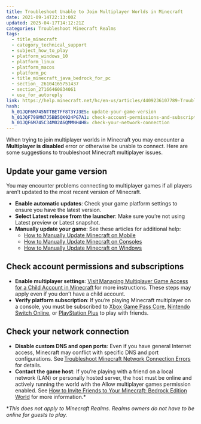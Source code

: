 ```yaml
---
title: Troubleshoot Unable to Join Multiplayer Worlds in Minecraft
date: 2021-09-14T22:13:00Z
updated: 2025-04-17T14:12:21Z
categories: Troubleshoot Minecraft Realms
tags:
  - title_minecraft
  - category_technical_support
  - subject_how_to_play
  - platform_windows_10
  - platform_linux
  - platform_macos
  - platform_pc
  - title_minecraft_java_bedrock_for_pc
  - section_ 26104165751437
  - section_27166460834061
  - use_for_autoreply
link: https://help.minecraft.net/hc/en-us/articles/4409236107789-Troubleshoot-Unable-to-Join-Multiplayer-Worlds-in-Minecraft
hash:
  h_01JQF6M745NTTBETFF8T3YJ3ES: update-your-game-version
  h_01JQF799MN7J5BB5QK924PG7A1: check-account-permissions-and-subscriptions
  h_01JQF6M745C34M02A6QMMNH4H8: check-your-network-connection
---
```


When trying to join multiplayer worlds in Minecraft you may encounter a **Multiplayer is disabled** error or otherwise be unable to connect. Here are some suggestions to troubleshoot Minecraft multiplayer issues.

## Update your game version

You may encounter problems connecting to multiplayer games if all players aren’t updated to the most recent version of Minecraft.

- **Enable automatic updates**: Check your game platform settings to ensure you have the latest version.
- **Select Latest release from the launcher**: Make sure you’re not using Latest preview or Latest snapshot.
- **Manually update your game**: See these articles for additional help:
  - [How to Manually Update Minecraft on Mobile](../Download-Install/How-to-Manually-Update-Minecraft-on-Mobile.md)
  - [How to Manually Update Minecraft on Consoles](../Download-Install/How-to-Manually-Update-Minecraft-on-Consoles.md)
  - [How to Manually Update Minecraft on Windows](../Download-Install/How-to-Manually-Update-Minecraft-on-Windows.md)

## Check account permissions and subscriptions

- **Enable multiplayer settings**: [Visit Managing Multiplayer Game Access for a Child Account in Minecraft](../Account-Settings/Managing-Multiplayer-Game-Access-for-a-Child-Account-in-Minecraft.md) for more instructions. These steps may apply even if you don’t have a child account.
- **Verify platform subscription**: If you’re playing Minecraft multiplayer on a console, you must be subscribed to [Xbox Game Pass Core](https://www.xbox.com/en-US/xbox-game-pass), [Nintendo Switch Online](https://ec.nintendo.com/US/en/membership/), or [PlayStation Plus](https://www.playstation.com/en-us/ps-plus/) to play with friends.

## Check your network connection

- **Disable custom DNS and open ports**: Even if you have general Internet access, Minecraft may conflict with specific DNS and port configurations. See [Troubleshoot Minecraft Network Connection Errors](../Performance-Troubleshooting/Troubleshoot-Minecraft-Network-Connection-Errors.md) for details.
- **Contact the game host**: If you’re playing with a friend on a local network (LAN) or personally hosted server, the host must be online and actively running the world with the Allow multiplayer games permission enabled. See [How to Invite Friends to Your Minecraft: Bedrock Edition World](../Multiplayer-Support/Invite-Friends-to-Your-Minecraft-Bedrock-Edition-World.md) for more information.\*

\**This does not apply to Minecraft Realms. Realms owners do not have to be online for guests to play.*
